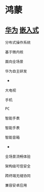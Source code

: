 # 鸿蒙
[华为](笔记本/已归档/技术/华为.md)
[嵌入式](笔记本/MyCode/嵌入式.md)
- 
    
    分布式操作系统
    
    基于微内核
    
    面向全场景
    
    华为自主研发
    
- 
    
    大电视
    
    手机
    
    PC
    
    智能手表
    
    智能手表
    
    智能音箱
    
- 
    
    全场景流畅体验
    
    架构级可信安全
    
    跨终端无缝协同
    
    兼容安卓应用